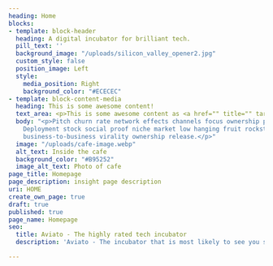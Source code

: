 ```yaml
---
heading: Home
blocks:
- template: block-header
  heading: A digital incubator for brilliant tech.
  pill_text: ''
  background_image: "/uploads/silicon_valley_opener2.jpg"
  custom_style: false
  position_image: Left
  style:
    media_position: Right
    background_color: "#ECECEC"
- template: block-content-media
  heading: This is some awesome content!
  text_area: <p>This is some awesome content as <a href="" title="" target="_blank">well</a>!</p>
  body: "<p>Pitch churn rate network effects channels focus ownership prototype equity.
    Deployment stock social proof niche market low hanging fruit rockstar crowdsource
    business-to-business virality ownership release.</p>"
  image: "/uploads/cafe-image.webp"
  alt_text: Inside the cafe
  background_color: "#B95252"
  image_alt_text: Photo of cafe
page_title: Homepage
page_description: insight page description
uri: HOME
create_own_page: true
draft: true
published: true
page_name: Homepage
seo:
  title: Aviato - The highly rated tech incubator
  description: 'Aviato - The incubator that is most likely to see you succeed. '

---
```

